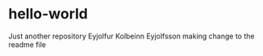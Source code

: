 # hello-world
Just another repository
Eyjolfur Kolbeinn Eyjolfsson
making change to the readme file
